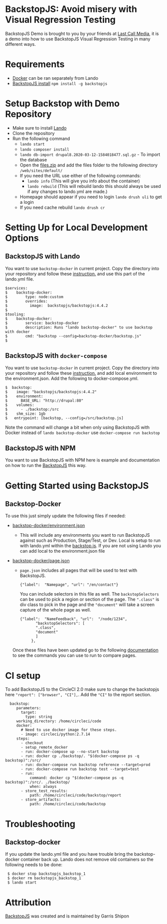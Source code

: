 # BackstopJS: Avoid misery with Visual Regression Testing

BackstopJS Demo is brought to you by your friends at [Last Call Media](https://www.lastcallmedia.com), it is a demo into how to use BackstopJS Visual Regression Testing in many different ways.

# Requirements
  - [Docker](https://docs.lando.dev/basics/installation.html#docker-engine-requirements) can be ran separately from Lando
  - [BackstopJS install](https://github.com/garris/BackstopJS#getting-started)
        `npm install -g backstopjs`


# Setup Backstop with Demo Repository

- Make sure to install [Lando](https://docs.lando.dev/basics/installation.html#system-requirements)
- Clone the repository
- Run the following command
    - `lando start`
    - `lando composer install`
    - `lando db-import drupal8.2020-03-12-1584018477.sql.gz` - To import the database
    - Open the [files.zip](assets/files.zip) and add the files folder to the following directory `/web/sites/default/`
    - If you need the URL use either of the following commands:
        - `lando info` (This will give you info about the container)
        - `lando rebuild` (This will rebuild lando this should always be used if any changes to lando.yml are made.)
    - Homepage should appear if you need to login `lando drush uli` to get a login
    - If you need cache rebuild `lando drush cr`

# Setting Up for Local Development Options

## BackstopJS with Lando

  You want to use `backstop-docker` in current project. Copy the directory into your repository and follow these [instruction.](#Backstop-Docker) and use this part of the lando.yml file.

  ```
$services:
$    backstop-docker:
$        type: node:custom
$        overrides:
$          image:  backstopjs/backstopjs:4.4.2
$
$tooling:
$    backstop-docker:
$        service: backstop-docker
$        description: Runs "lando backstop-docker" to use backstop with docker
$        cmd: "backstop --config=backstop-docker/backstop.js"
$
```

## BackstopJS with `docker-compose`

  You want to use `backstop-docker` in current project. Copy the directory into your repository and follow these [instruction.](#Backstop-Docker) and add local environment to the environment.json. Add the following to docker-compose.yml.

  ```
$  backstop:
$    image: "backstopjs/backstopjs:4.4.2"
$    environment:
$      BASE_URL: "http://drupal:80"
$    volumes:
$      - ./backstop:/src
$    shm_size: 1gb
 $   entrypoint: [backstop, --config=/src/backstop.js]
```

Note the command will change a bit when only using BackstopJS with Docker instead of `lando backstop-docker` use `docker-compose run backstop`

## BackstopJS with NPM

   You want to use BackstopJS with NPM here is example and documentation on how to run the [BackstopJS](web/themes/custom/README.md) this way.

# Getting Started using BackstopJS

## Backstop-Docker
   To use this just simply update the following files if needed:
   - [backstop-docker/environment.json](backstop-docker/environment.json)
     - This will include any environments you want to run BackstopJS against such as Production, Stage/Test, or Dev.
     Local is setup to run with lando.yml within the [backstop.js](backstop-docker/backstop.js). If you are not using Lando you can add local to
     the environment.json file

   - [backstop-docker/page.json](backstop-docker/page.json)
     - `page.json` includes all pages that will be used to test with BackstopJS.

       ```{"label":  "Namepage", "url": "/en/contact"}```

       You can include selectors in this file as well. The `backstopSelectors` can be used to pick a region or section of the page. The `".class"` is div class to pick in the page and the `"document"` will take a screen capture of the whole page as well.
       ```
       {"label":  "NameFeedback", "url":  "/node/1234",
              "backstopSelectors": [
              ".class",
              "document"
              ]
            },
       ```
      Once these files have been updated go to the following [documentation](backstop-docker/README.md) to see the commands you can use to run to compare pages.

# CI setup

   To add BackstopJS to the CircleCI 2.0 make sure to change the backstopjs here `"report": ["browser", "CI"],`. Add the `"CI"` to the report section.
   ```
     backstop:
        parameters:
          target:
            type: string
        working_directory: /home/circleci/code
        docker:
          # Need to use docker image for these steps.
          - image: circleci/python:2.7.14
        steps:
          - checkout
          - setup_remote_docker
          - run: docker-compose up --no-start backstop
          - run: docker cp ./backstop/. "$(docker-compose ps -q backstop)":/src/
          - run: docker-compose run backstop reference --target=prod
          - run: docker-compose run backstop test --target=test
          - run:
              command: docker cp "$(docker-compose ps -q backstop)":/src/. ./backstop/
              when: always
          - store_test_results:
              path: /home/circleci/code/backstop/report
          - store_artifacts:
              path: /home/circleci/code/backstop
   ```

# Troubleshooting

## Backstop-docker
 If you update the lando.yml file and you have trouble bring the backstop-docker container back up. Lando does not remove old containers so the following needs to be done:
   ```
    $ docker stop backstopjs_backstop_1
    $ docker rm backstopjs_backstop_1
    $ lando start
   ```

# Attribution
   [BackstopJS](https://github.com/garris/BackstopJS) was created and is maintained by Garris Shipon


